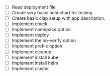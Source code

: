 - [ ] Read deployment file
- [ ] Create very basic helmchart for testing
- [ ] Create basic clap setup with app description.
- [ ] Implement check 
- [ ] Implement namepace option
- [ ] Implement deploy
- [ ] Implement the no-verify option
- [ ] Implement profile option
- [ ] Implement cleanup
- [ ] Implement install kube
- [ ] Implement install helm
- [ ] Implement cluster
